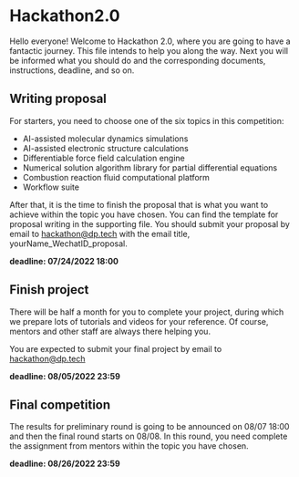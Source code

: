 # Hackathon2.0
Hello everyone! Welcome to Hackathon 2.0, where you are going to have a fantactic journey. This file intends to help you along the way. Next you will be informed what you should do and the corresponding documents, instructions, deadline, and so on.

## Writing proposal
For starters, you need to choose one of the six topics in this competition:
- AI-assisted molecular dynamics simulations
- AI-assisted electronic structure calculations
- Differentiable force field calculation engine
- Numerical solution algorithm library for partial differential equations
- Combustion reaction fluid computational platform
- Workflow suite

After that, it is the time to finish the proposal that is what you want to achieve within the topic you have chosen. You can find the template for proposal writing in the supporting file. You should submit your proposal by email to hackathon@dp.tech with the email title, yourName_WechatID_proposal.

**deadline: 07/24/2022 18:00**

## Finish project
There will be half a month for you to complete your project, during which we prepare lots of tutorials and videos for your reference. Of course, mentors and other staff are always there helping you.

You are expected to submit your final project by email to hackathon@dp.tech

**deadline: 08/05/2022 23:59**

## Final competition
The results for preliminary round is going to be announced on 08/07 18:00 and then the final round starts on 08/08. In this round, you need complete the assignment from mentors within the topic you have chosen. 

**deadline: 08/26/2022 23:59**
